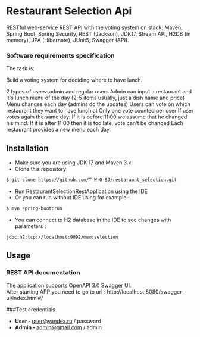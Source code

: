 # Restaurant Selection Api

RESTful web-service  REST API with the voting system on stack: Maven, Spring Boot, Spring Security, REST
(Jackson), JDK17, Stream API, H2DB (in memory), JPA (Hibernate), JUnit5, Swagger (API).
### Software requirements specification
The task is:

Build a voting system for deciding where to have lunch.

2 types of users: admin and regular users
Admin can input a restaurant and it's lunch menu of the day (2-5 items usually, just a dish name and price)
Menu changes each day (admins do the updates)
Users can vote on which restaurant they want to have lunch at
Only one vote counted per user
If user votes again the same day:
If it is before 11:00 we assume that he changed his mind.
If it is after 11:00 then it is too late, vote can't be changed
Each restaurant provides a new menu each day.

## Installation
* Make sure you are using JDK 17 and Maven 3.x
* Clone this repository
```bash
$ git clone https://github.com/T-W-O-SJ/restaraunt_selection.git
```

* Run RestaurantSelectionRestApplication using the IDE 
* Or you can run without IDE using for example :
```bash
$ mvn spring-boot:run
```
* You can connect to H2 database in the IDE to see changes with parameters :
```bash
jdbc:h2:tcp://localhost:9092/mem:selection
```
## Usage
### REST API documentation
The application supports OpenAPI 3.0 Swagger UI.  
After starting APP you need to go to url :
http://localhost:8080/swagger-ui/index.html#/

###Test credentials

* <b>User - </b> user@yandex.ru / password
* <b>Admin - </b>  admin@gmail.com / admin


